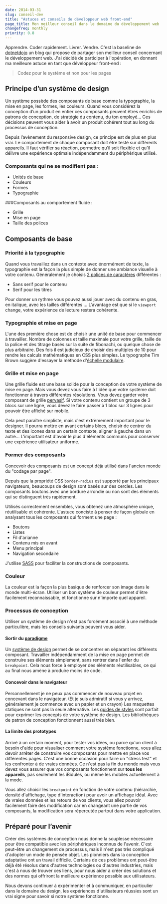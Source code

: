 ```yaml
---
date: 2014-03-31
slug: conseil-dev
title: "Astuces et conseils de développeur web front-end"
page_title: Mon meilleur conseil dans le domaine du développement web
changefreq: monthly
priority: 0.8
---
```


Apprendre. Coder rapidement. Livrer. Vendre. C'est la baseline de [dotnetdojo](http://www.dotnetdojo.com/donnez-meilleur-conseil-developpement-web-200-euros-a-gagner/) un blog qui propose de partager son meilleur conseil concernant le développement web. J'ai décidé de participer à l'opération, en donnant ma meilleure astuce en tant que développeur front-end :

> Codez pour le système et non pour les pages

## Principe d’un système de design

Un système possède des composants de base comme la typographie, la mise en page, les formes, les couleurs. Quand vous considérez la conception d’un produit en entier ces composants peuvent êtres enrichis de patrons de conception, de stratégie du contenu, du ton employé... Ces décisions peuvent vous aider à avoir un produit cohérent tout au long du processus de conception.

Depuis l’avènement du responsive design, ce principe est de plus en plus vrai. Le comportement de chaque composant doit être testé sur différents appareils. Il faut vérifier sa réaction, permettre qu’il soit flexible et qu’il délivre une expérience optimale indépendamment du périphérique utilisé.

### Composants qui ne se modifient pas :

- Unités de base
- Couleurs
- Formes
- Typographie

###Composants au comportement fluide :

- Grille
- Mise en page
- Taille des polices

## Composants de base

### Priorité à la typographie

Quand vous travaillez dans un contexte avec énormément de texte, la typographie est la façon la plus simple de donner une ambiance visuelle à votre contenu. Généralement je choisis [2 polices de caractères](http://davidl.fr/blog/typographie-google-font.html) différentes :

- Sans serif pour le contenu
- Serif pour les titres

Pour donner un rythme vous pouvez aussi jouer avec du contenu en gras, en italique, avec les tailles différentes ...
L'avantage est que si le `viewport` change, votre expérience de lecture restera cohérente.

### Typographie et mise en page

L'une des première chose est de choisir une unité de base pour commencer à travailler. Nombre de colonnes et taille maximale pour votre grille, taille de la police et des titrage basés sur la suite de fibonachi, ou quelque chose de plus arbitraire. Des fois il est judicieux de choisir des multiples de 10 pour rendre les calculs mathématiques en CSS plus simples. Le typographe Tim Brown suggère d'essayer la méthode d'[échelle modulaire](http://alistapart.com/article/more-meaningful-typography).

### Grille et mise en page

Une grille fluide est une base solide pour la conception de votre système de mise en page. Mais vous devez vous faire à l'idée que votre système doit fonctionner à travers différentes résolutions. Vous devez garder votre composant de grille [pervasif](http://fr.wikipedia.org/wiki/Environnement_pervasif). Si votre contenu contient un groupe de 3 blocs sur une ligne, vous devez le faire passer à 1 bloc sur 3 lignes pour pouvoir être affiché sur mobile.

Cela peut paraître simpliste, mais c'est extrèmement important pour le designer. Il pourra mettre en avant certains blocs, choisir de centrer du texte et des icones dans un certain contexte, aligner à gauche dans un autre...
L'important est d'avoir le plus d'éléments communs pour conserver une expérience utilisateur uniforme.

### Former des composants

Concevoir des composants est un concept déjà utilisé dans l'ancien monde du "codage par page".

Depuis que la propriété CSS `border-radius` est supporté par les principaux navigateurs, beaucoups de design sont basés sur des cercles. Les composants boutons avec une bordure arrondie ou non sont des éléments qui se distinguent très rapidement.

Utilisés correctement ensembles, vous obtenez une atmosphère unique, réutilisable et cohérente. L'astuce conciste à penser de façon globale en analysant tous les composants qui forment une page :

- Boutons
- Listes
- Fil d'arianne
- Contenu mis en avant
- Menu principal
- Navigation secondaire

J'utilise [SASS](http://sass-lang.com/) pour faciliter la constructions de composants.

### Couleur

La couleur est la façon la plus basique de renforcer son image dans le monde multi-écran. Utiliser un bon système de couleur permet d'être facilement reconnaissable, et fonctionne sur n'importe quel appareil.

### Processus de conception

Utiliser un système de design n'est pas forcément associé à une méthode particulière, mais les conseils suivants peuvent vous aider.

#### Sortir du [paradigme](http://fr.wikipedia.org/wiki/Paradigme)

Un [système de design](http://styletil.es/) permet de se concentrer en séparant les différents composant. Travailler indépendamment de la mise en page permet de construire ses éléments simplement, sans rentrer dans l'enfer du `breakpoint`. Cela nous force à employer des éléments réutilisables, ce qui au final nous amène à produire moins de code.

#### Concevoir dans le navigateur

Personnellement je ne peux pas commencer de nouveau projet en concevant dans le navigateur.  (Et je suis admiratif si vous y arrivez, généralement je commence avec un papier et un crayon) Les maquettes statiques ne sont pas la seule alternative. Les [guides de styles](http://trulia.github.io/hologram/) sont parfait pour exprimer les concepts de votre système de design. Les bibliothèques de patron de conception fonctionnent aussi très bien.

#### La limite des prototypes

Arrivé à un certain moment, pour tester vos idées, ou parce qu'un client à besoin d'aide pour visualiser comment votre système fonctionne, vous allez devoir arrêter de construire vos composants pour mettre en place vos différentes pages. C'est une bonne occasion pour faire un "stress test" et les confronter à de vraies données. Ce n'est pas la fin du monde mais vous devez vous assurer que vos composants fonctionnent sur __tous les appareils__, pas seulement les iBidules, ou même les mobiles actuellement à la mode.

Vous allez choisir les `breakpoint` en fonction de votre contenu (hiérarchie, densité d'affichage, type d'interaction) pour avoir un affichage idéal. Avec de vraies données et les retours de vos clients, vous allez pouvoir facilement faire des modification car en changeant une partie de vos composants, la modification sera répercutée partout dans votre application.

## Préparé pour l’avenir

Créer des systèmes de conception nous donne la souplesse nécessaire pour être compatible avec les périphériques inconnus de l'avenir. C'est peut-être un changement de processus, mais il n'est pas très compliqué d'adopter un mode de pensée objet. Les pionniers dans la conception adaptative ont un travail difficile. Certains de ces problèmes ont peut-être déjà été résolus dans d'autres technologies ou d'autres industries, mais c'est à nous de trouver ces liens, pour nous aider à créer des solutions et des normes qui offriront la meilleure expérience possible aux utilisateurs.

Nous devons continuer à expérimenter et à communiquer, en particulier dans le domaine du design, les expériences d'utilisateurs réussies sont un vrai signe pour savoir si notre système fonctionne.
